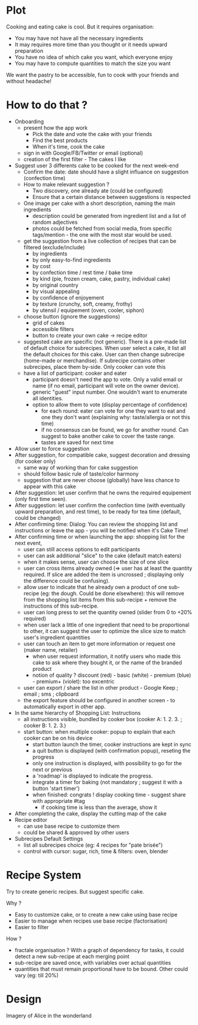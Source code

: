 # Plot

Cooking and eating cake is cool. But it requires organisation:
- You may have not have all the necessary ingredients
- It may requires more time than you thought or it needs upward preparation
- You have no idea of which cake you want, which everyone enjoy
- You may have to compute quantities to match the size you want

We want the pastry to be accessible, fun to cook with your friends and without headache!

# How to do that ?

- Onboarding
  - present how the app work
    - Pick the date and vote the cake with your friends
    - Find the best products
    - When it's time, cook the cake
  - sign in with Google/FB/Twitter or email (optional)
  - creation of the first filter - The cakes I like
- Suggest user 3 differents cake to be cooked for the next week-end
  - Confirm the date: date should have a slight influance on suggestion (confection time)
  - How to make relevant suggestion ?
    - Two discovery, one already ate (could be configured)
    - Ensure that a certain distance between suggestions is respected
  - One image per cake with a short description, naming the main ingredients
    - description could be generated from ingredient list and a list of random adjectives
    - photos could be fetched from social media, from specific tags/mention - the one with the most star would be used.
  - get the suggestion from a live collection of recipes that can be filtered (exclude/include)
    - by ingredients
    - by only easy-to-find ingredients
    - by cost
    - by confection time / rest time / bake time
    - by kind (pie, frozen cream, cake, pastry, individual cake)
    - by original country
    - by visual appealing
    - by confidence of enjoyement
    - by texture (crunchy, soft, creamy, frothy)
    - by utensil / equipement (oven, cooler, siphon)
  - choose button (ignore the suggestions)
    - grid of cakes
    - accessible filters
    - button to create your own cake -> recipe editor
  - suggested cake are specific (not generic). There is a pre-made list of default choice for subrecipes. When user select a cake, it list all the default choices for this cake. User can then change subrecipe (home-made or merchandise). If subrecipe contains other subrecipes, place them by-side. Only cooker can vote this
  - have a list of participant: cooker and eater
    - participant doesn't need the app to vote. Only a valid email or name (if no email, participant will vote on the owner device).
    - generic "guest" input number. One wouldn't want to enumerate all identities.
    - option to allow them to vote (display percentage of confidence)
      - for each round: eater can vote for one they want to eat and one they don't want (explaining why: taste/allergia or not this time)
      - if no consensus can be found, we go for another round. Can suggest to bake another cake to cover the taste range.
      - tastes are saved for next time
- Allow user to force suggestion
- After suggestion, for compatible cake, suggest decoration and dressing (for cooker only)
  - same way of working than for cake suggestion
  - should follow basic rule of taste/color harmony
  - suggestion that are never choose (globally) have less chance to appear with this cake
- After suggestion: let user confirm that he owns the required equipement (only first time seen).
- After suggestion: let user confirm the confection time (with eventually upward preparation, and rest time), to be ready for tea time (default, could be changed)
- After confirming time: Dialog: You can review the shopping list and instructions or leave the app - you will be notified when it's Cake Time!
- After confirming time or when launching the app: shopping list for the next event,
  - user can still access options to edit participants
  - user can ask additional "slice" to the cake (default match eaters)
  - when it makes sense, user can choose the size of one slice
  - user can cross items already owned (=> user has at least the quantity required. If slice are added the item is uncrossed ; displaying only the difference could be confusing).
  - allow user to indicate that he already own a product of one sub-recipe (eg: the dough. Could be done elsewhere): this will remove from the shopping list items from this sub-recipe + remove the instructions of this sub-recipe.
  - user can long press to set the quantity owned (slider from 0 to +20% required)
  - when user lack a little of one ingredient that need to be proportional to other, it can suggest the user to optimize the slice size to match user's ingredient quantities
  - user can touch an item to get more information or request one (maker name, retailer)
    - when user request information, it notify users who made this cake to ask where they bought it, or the name of the branded product
    - notion of quality ? discount (red) - basic (white) - premium (blue) - premium+ (violet): too excentric
  - user can export / share the list in other product - Google Keep ; email ; sms ; clipboard
  - the export feature should be configured in another screen - to automatically export in other app.
- In the same hierarchy of Shopping List: Instructions
  - all instructions visible, bundled by cooker box (cooker A: 1. 2. 3. ; cooker B: 1. 2. 3.)
  - start button: when multiple cooker: popup to explain that each cooker can be on his device
    - start button launch the timer, cooker instructions are kept in sync
    - a quit button is displayed (with confirmation popup), reseting the progress
    - only one instruction is displayed, with possibility to go for the next or previous
    - a 'roadmap' is displayed to indicate the progress.
    - integrate a timer for baking (not mandatory ; suggest it with a button 'start timer')
    - when finished: congrats ! display cooking time - suggest share with appropriate #tag
      - if cooking time is less than the average, show it
- After completing the cake, display the cutting map of the cake
- Recipe editor
  - can use base recipe to customize them
  - could be shared & approved by other users
- Subrecipes Default Settings
  - list all subrecipes choice (eg: 4 recipes for "pate brisée")
  - control with cursor: sugar, rich, time & filters: oven, blender

# Recipe System

Try to create generic recipes. But suggest specific cake.

Why ?
- Easy to customize cake, or to create a new cake using base recipe
- Easier to manage when recipes use base recipe (factorisation)
- Easier to filter

How ?
- fractale organisation ? With a graph of dependency for tasks, it could detect a new sub-recipe at each merging point
- sub-recipe are saved once, with variables over actual quantities
- quantities that must remain proportional have to be bound. Other could vary (eg: till 20%)

# Design

Imagery of Alice in the wonderland